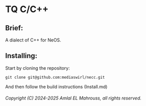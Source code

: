# TQ C/C++

## Brief:

A dialect of C++ for NeOS.

## Installing:

Start by cloning the repository:

```
git clone git@github.com:mediaswirl/necc.git
```

And then follow the build instructions (Install.md)

###### Copyright (C) 2024-2025 Amlal EL Mahrouss, all rights reserved.
